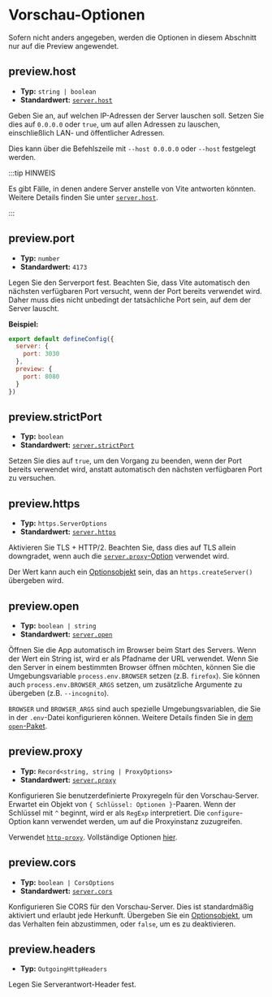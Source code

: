 # Vorschau-Optionen

Sofern nicht anders angegeben, werden die Optionen in diesem Abschnitt nur auf die Preview angewendet.

## preview.host

- **Typ:** `string | boolean`
- **Standardwert:** [`server.host`](./server-options#server-host)

Geben Sie an, auf welchen IP-Adressen der Server lauschen soll.
Setzen Sie dies auf `0.0.0.0` oder `true`, um auf allen Adressen zu lauschen, einschließlich LAN- und öffentlicher Adressen.

Dies kann über die Befehlszeile mit `--host 0.0.0.0` oder `--host` festgelegt werden.

:::tip HINWEIS

Es gibt Fälle, in denen andere Server anstelle von Vite antworten könnten.
Weitere Details finden Sie unter [`server.host`](./server-options#server-host).

:::

## preview.port

- **Typ:** `number`
- **Standardwert:** `4173`

Legen Sie den Serverport fest. Beachten Sie, dass Vite automatisch den nächsten verfügbaren Port versucht, wenn der Port bereits verwendet wird. Daher muss dies nicht unbedingt der tatsächliche Port sein, auf dem der Server lauscht.

**Beispiel:**

```js
export default defineConfig({
  server: {
    port: 3030
  },
  preview: {
    port: 8080
  }
})
```

## preview.strictPort

- **Typ:** `boolean`
- **Standardwert:** [`server.strictPort`](./server-options#server-strictport)

Setzen Sie dies auf `true`, um den Vorgang zu beenden, wenn der Port bereits verwendet wird, anstatt automatisch den nächsten verfügbaren Port zu versuchen.

## preview.https

- **Typ:** `https.ServerOptions`
- **Standardwert:** [`server.https`](./server-options#server-https)

Aktivieren Sie TLS + HTTP/2. Beachten Sie, dass dies auf TLS allein downgradet, wenn auch die [`server.proxy`-Option](./server-options#server-proxy) verwendet wird.

Der Wert kann auch ein [Optionsobjekt](https://nodejs.org/api/https.html#https_https_createserver_options_requestlistener) sein, das an `https.createServer()` übergeben wird.

## preview.open

- **Typ:** `boolean | string`
- **Standardwert:** [`server.open`](./server-options#server-open)

Öffnen Sie die App automatisch im Browser beim Start des Servers. Wenn der Wert ein String ist, wird er als Pfadname der URL verwendet. Wenn Sie den Server in einem bestimmten Browser öffnen möchten, können Sie die Umgebungsvariable `process.env.BROWSER` setzen (z.B. `firefox`). Sie können auch `process.env.BROWSER_ARGS` setzen, um zusätzliche Argumente zu übergeben (z.B. `--incognito`).

`BROWSER` und `BROWSER_ARGS` sind auch spezielle Umgebungsvariablen, die Sie in der `.env`-Datei konfigurieren können. Weitere Details finden Sie in [dem `open`-Paket](https://github.com/sindresorhus/open#app).

## preview.proxy

- **Typ:** `Record<string, string | ProxyOptions>`
- **Standardwert:** [`server.proxy`](./server-options#server-proxy)

Konfigurieren Sie benutzerdefinierte Proxyregeln für den Vorschau-Server. Erwartet ein Objekt von `{ Schlüssel: Optionen }`-Paaren. Wenn der Schlüssel mit `^` beginnt, wird er als `RegExp` interpretiert. Die `configure`-Option kann verwendet werden, um auf die Proxyinstanz zuzugreifen.

Verwendet [`http-proxy`](https://github.com/http-party/node-http-proxy). Vollständige Optionen [hier](https://github.com/http-party/node-http-proxy#options).

## preview.cors

- **Typ:** `boolean | CorsOptions`
- **Standardwert:** [`server.cors`](./server-options#server-cors)

Konfigurieren Sie CORS für den Vorschau-Server. Dies ist standardmäßig aktiviert und erlaubt jede Herkunft. Übergeben Sie ein [Optionsobjekt](https://github.com/expressjs/cors#configuration-options), um das Verhalten fein abzustimmen, oder `false`, um es zu deaktivieren.

## preview.headers

- **Typ:** `OutgoingHttpHeaders`

Legen Sie Serverantwort-Header fest.
